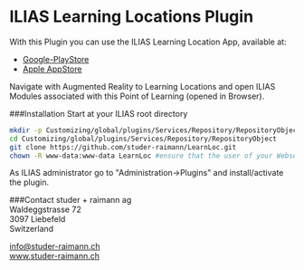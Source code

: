 # ILIAS Learning Locations Plugin

With this Plugin you can use the ILIAS Learning Location App, available at:  
- [Google-PlayStore](https://play.google.com/store/apps/details?id=ch.studerraimann.ilias.learnloc)  
- [Apple AppStore](https://itunes.apple.com/ch/app/ilias-lernorte/id1066335052)

Navigate with Augmented Reality to Learning Locations and open ILIAS Modules associated with this Point of Learning (opened in Browser).

###Installation
Start at your ILIAS root directory  
```bash
mkdir -p Customizing/global/plugins/Services/Repository/RepositoryObject  
cd Customizing/global/plugins/Services/Repository/RepositoryObject
git clone https://github.com/studer-raimann/LearnLoc.git  
chown -R www-data:www-data LearnLoc #ensure that the user of your Webserver has full access to this directory
```  
As ILIAS administrator go to "Administration->Plugins" and install/activate the plugin.  

###Contact
studer + raimann ag  
Waldeggstrasse 72  
3097 Liebefeld  
Switzerland  

info@studer-raimann.ch  
www.studer-raimann.ch
